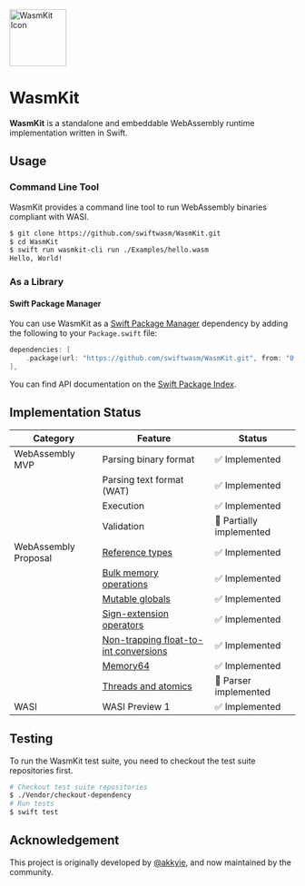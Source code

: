 <img alt="WasmKit Icon" src="https://raw.github.com/wiki/akkyie/wakit/images/wakit_icon.png" width="100px">

# WasmKit

**WasmKit** is a standalone and embeddable WebAssembly runtime implementation written in Swift.

## Usage

### Command Line Tool

WasmKit provides a command line tool to run WebAssembly binaries compliant with WASI.

```sh
$ git clone https://github.com/swiftwasm/WasmKit.git
$ cd WasmKit
$ swift run wasmkit-cli run ./Examples/hello.wasm
Hello, World!
```

### As a Library

#### Swift Package Manager

You can use WasmKit as a [Swift Package Manager](https://www.swift.org/documentation/package-manager/) dependency by adding the following to your `Package.swift` file:

```swift
dependencies: [
    .package(url: "https://github.com/swiftwasm/WasmKit.git", from: "0.0.5"),
],
```

You can find API documentation on the [Swift Package Index](https://swiftpackageindex.com/swiftwasm/WasmKit/main/documentation/wasmkit).


## Implementation Status

| Category | Feature | Status |
|----------|---------|--------|
| WebAssembly MVP | Parsing binary format | ✅ Implemented |
|                 | Parsing text format (WAT) | ✅ Implemented |
|                 | Execution | ✅ Implemented |
|                 | Validation | 🚧 Partially implemented |
| WebAssembly Proposal | [Reference types](https://github.com/WebAssembly/reference-types/blob/master/proposals/reference-types/Overview.md) | ✅ Implemented |
|                      | [Bulk memory operations](https://github.com/WebAssembly/bulk-memory-operations/blob/master/proposals/bulk-memory-operations/Overview.md) | ✅ Implemented |
|                      | [Mutable globals](https://github.com/WebAssembly/mutable-global/blob/master/proposals/mutable-global/Overview.md) | ✅ Implemented |
|                      | [Sign-extension operators](https://github.com/WebAssembly/spec/blob/master/proposals/sign-extension-ops/Overview.md) | ✅ Implemented |
|                      | [Non-trapping float-to-int conversions](https://github.com/WebAssembly/nontrapping-float-to-int-conversions/blob/main/proposals/nontrapping-float-to-int-conversion/Overview.md) | ✅ Implemented |
|                      | [Memory64](https://github.com/WebAssembly/memory64/blob/main/proposals/memory64/Overview.md) | ✅ Implemented |
|                      | [Threads and atomics](https://github.com/WebAssembly/threads/blob/master/proposals/threads/Overview.md) | 🚧 Parser implemented |
| WASI | WASI Preview 1 | ✅ Implemented |


## Testing

To run the WasmKit test suite, you need to checkout the test suite repositories first.

```sh
# Checkout test suite repositories
$ ./Vendor/checkout-dependency
# Run tests
$ swift test
```

## Acknowledgement

This project is originally developed by [@akkyie](https://github.com/akkyie), and now maintained by the community.
